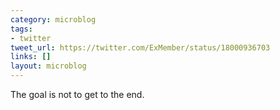 ```yaml
---
category: microblog
tags:
- twitter
tweet_url: https://twitter.com/ExMember/status/18000936703
links: []
layout: microblog
---
```

The goal is not to get to the end.
